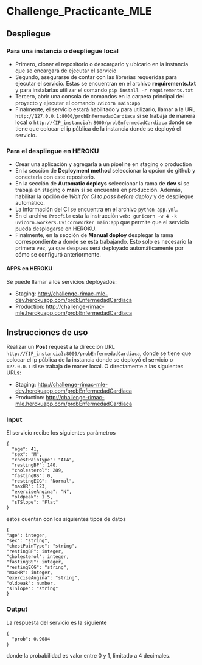 # Challenge_Practicante_MLE

## Despliegue
### Para una instancia o despliegue local
* Primero, clonar el repositorio o descargarlo y ubicarlo en la instancia que se encargará de ejecutar el servicio
* Segundo, asegurarse de contar con las librerias requeridas para ejecutar el servicio. Estas se encuentran en el archivo **requirements.txt** y para instalarlas utilizar el comando `pip install -r requirements.txt`
* Tercero, abrir una consola de comandos en la carpeta principal del proyecto y ejecutar el comando `uvicorn main:app`
* Finalmente, el servicio estará habilitado y para utilizarlo, llamar a la URL `http://127.0.0.1:8000/probEnfermedadCardiaca` si se trabaja de manera local o `http://{IP_instancia}:8000/probEnfermedadCardiaca` donde se tiene que colocar el ip pública de la instancia donde se deployó el servicio.

### Para el despliegue en HEROKU
* Crear una aplicación y agregarla a un pipeline en staging o production
* En la sección de **Deployment method** seleccionar la opcion de github y conectarla con este repositorio.
* En la sección de **Automatic deploys** seleccionar la rama de **dev** si se trabaja en staging o **main** si se encuentra en producción. Además, habilitar la opción de *Wait for CI to pass before deploy* y de despliegue automático.
* La información del CI se encuentra en el archivo `python-app.yml`.
* En el archivo `Procfile` esta la instrucción `web: gunicorn -w 4 -k uvicorn.workers.UvicornWorker main:app` que permite que el servicio pueda desplegarse en HEROKU.
* Finalmente, en la sección de **Manual deploy** desplegar la rama correspondiente a donde se esta trabajando. Esto solo es necesario la primera vez, ya que despues será deployado automáticamente por cómo se configuró anteriormente.
#### APPS en HEROKU
Se puede llamar a los servicios deployados:
* Staging: http://challenge-rimac-mle-dev.herokuapp.com/probEnfermedadCardiaca
* Production: http://challenge-rimac-mle.herokuapp.com/probEnfermedadCardiaca

## Instrucciones de uso
Realizar un **Post** request a la dirección URL `http://{IP_instancia}:8000/probEnfermedadCardiaca`, donde se tiene que colocar el ip pública de la instancia donde se deployó el servicio o `127.0.0.1` si se trabaja de maner local. O directamente a las siguientes URLs:
* Staging: http://challenge-rimac-mle-dev.herokuapp.com/probEnfermedadCardiaca
* Production: http://challenge-rimac-mle.herokuapp.com/probEnfermedadCardiaca

### Input
El servicio recibe los siguientes parámetros
```
{
  "age": 41,
  "sex": "M",
  "chestPainType": "ATA",
  "restingBP": 140,
  "cholesterol": 289,
  "fastingBS": 0,
  "restingECG": "Normal",
  "maxHR": 123,
  "exerciseAngina": "N",
  "oldpeak": 1.5,
  "sTSlope": "Flat"
}
```
estos cuentan con los siguientes tipos de datos
```
{
"age": integer,
"sex": "string",
"chestPainType": "string",
"restingBP": integer,
"cholesterol": integer,
"fastingBS": integer,
"restingECG": "string",
"maxHR": integer,
"exerciseAngina": "string",
"oldpeak": number,
"sTSlope": "string"
}
```
### Output
La respuesta del servicio es la siguiente
```
{
  "prob": 0.9084
}
```
donde la probabilidad es valor entre 0 y 1, limitado a 4 decimales.
